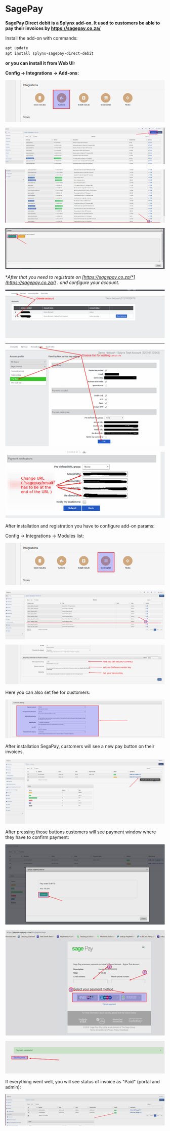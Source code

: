 SagePay
====================

**SagePay Direct debit is a Splynx add-on. It used to customers be able to pay their invoices by https://sagepay.co.za/**

Install the add-on with commands:

```bash
apt update
apt install splynx-sagepay-direct-debit
```

**or you can install it from Web UI:**

**Config → Integrations → Add-ons:**

![1.png](0.png)

![1.png](1.png)

![1.png](2.png)

![1.png](3.png)

**After that you need to registrate on **[*https://sagepay.co.za/*](https://sagepay.co.za/)** . and configure your account.**

![1.png](5.png)

![1.png](6.png)

![1.png](7.png)

After installation and registration you have to configure add-on params:

Config → Integrations → Modules list:

![1.png](4.png)

![1.png](8.png)

![1.png](9.png)

Here you can also set fee for customers:

![1.png](10.png)

After installation SegaPay, customers will see a new pay button on their invoices.

![1.png](11.png)

After pressing those buttons customers will see payment window where they have to confirm payment:

![1.png](12.png)

![1.png](13.png)

![1.png](14.png)

If everything went well, you will see status of invoice as "Paid" (portal and admin):

![1.png](15.png)
